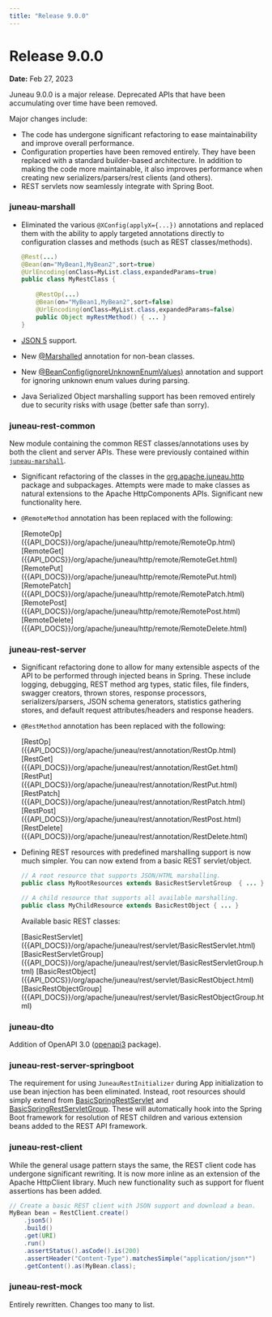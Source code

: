 ```yaml
---
title: "Release 9.0.0"
---
```


# Release 9.0.0

**Date:** Feb 27, 2023

Juneau 9.0.0 is a major release.
Deprecated APIs that have been accumulating over time have been removed.

Major changes include:

- The code has undergone significant refactoring to ease maintainability and improve overall performance.
- Configuration properties have been removed entirely.
  They have been replaced with a standard builder-based architecture.
  In addition to making the code more maintainable, it also improves performance when creating new serializers/parsers/rest clients (and others).
- REST servlets now seamlessly integrate with Spring Boot.

### juneau-marshall

- Eliminated the various `@XConfig(applyX={...})` annotations and replaced them with the ability to apply targeted annotations directly to configuration classes and methods (such as REST classes/methods).

  ```java
  @Rest(...)
  @Bean(on="MyBean1,MyBean2",sort=true)
  @UrlEncoding(onClass=MyList.class,expandedParams=true)
  public class MyRestClass {
      
      @RestOp(...)
      @Bean(on="MyBean1,MyBean2",sort=false)
      @UrlEncoding(onClass=MyList.class,expandedParams=false)
      public Object myRestMethod() { ... }
  }
  ```

- [JSON 5]({{API_DOCS}}/org/apache/juneau/marshaller/Json5.html) support.
- New [@Marshalled]({{API_DOCS}}/org/apache/juneau/annotation/Marshalled.html) annotation for non-bean classes.
- New [@BeanConfig(ignoreUnknownEnumValues)]({{API_DOCS}}/org/apache/juneau/annotation/BeanConfig.html#ignoreUnknownEnumValues()) annotation and support for ignoring unknown enum values during parsing.
- Java Serialized Object marshalling support has been removed entirely due to security risks with usage (better safe than sorry).

### juneau-rest-common

New module containing the common REST classes/annotations uses by both the client and server APIs.
These were previously contained within [`juneau-marshall`](TODO.md).

- Significant refactoring of the classes in the [org.apache.juneau.http]({{API_DOCS}}/org/apache/juneau/http.html) package and subpackages.
  Attempts were made to make classes as natural extensions to the Apache HttpComponents APIs.
  Significant new functionality here.
- `@RemoteMethod` annotation has been replaced with the following:

  <tree>
  <node-0><java-annotation>[RemoteOp]({{API_DOCS}}/org/apache/juneau/http/remote/RemoteOp.html)</java-annotation></node-0>
  <node-0><java-annotation>[RemoteGet]({{API_DOCS}}/org/apache/juneau/http/remote/RemoteGet.html)</java-annotation></node-0>
  <node-0><java-annotation>[RemotePut]({{API_DOCS}}/org/apache/juneau/http/remote/RemotePut.html)</java-annotation></node-0>
  <node-0><java-annotation>[RemotePatch]({{API_DOCS}}/org/apache/juneau/http/remote/RemotePatch.html)</java-annotation></node-0>
  <node-0><java-annotation>[RemotePost]({{API_DOCS}}/org/apache/juneau/http/remote/RemotePost.html)</java-annotation></node-0>
  <node-0><java-annotation>[RemoteDelete]({{API_DOCS}}/org/apache/juneau/http/remote/RemoteDelete.html)</java-annotation></node-0>
  </tree>

### juneau-rest-server

- Significant refactoring done to allow for many extensible aspects of the API to be performed through injected beans in Spring.
  These include logging, debugging, REST method arg types, static files, file finders, swagger creators, thrown stores, response processors, serializers/parsers, JSON schema generators, statistics gathering stores, and default request attributes/headers and response headers.
- `@RestMethod` annotation has been replaced with the following:

  <tree>
  <node-0><java-annotation>[RestOp]({{API_DOCS}}/org/apache/juneau/rest/annotation/RestOp.html)</java-annotation></node-0>
  <node-0><java-annotation>[RestGet]({{API_DOCS}}/org/apache/juneau/rest/annotation/RestGet.html)</java-annotation></node-0>
  <node-0><java-annotation>[RestPut]({{API_DOCS}}/org/apache/juneau/rest/annotation/RestPut.html)</java-annotation></node-0>
  <node-0><java-annotation>[RestPatch]({{API_DOCS}}/org/apache/juneau/rest/annotation/RestPatch.html)</java-annotation></node-0>
  <node-0><java-annotation>[RestPost]({{API_DOCS}}/org/apache/juneau/rest/annotation/RestPost.html)</java-annotation></node-0>
  <node-0><java-annotation>[RestDelete]({{API_DOCS}}/org/apache/juneau/rest/annotation/RestDelete.html)</java-annotation></node-0>
  </tree>
- Defining REST resources with predefined marshalling support is now much simpler.
  You can now extend from a basic REST servlet/object.

  ```java
  // A root resource that supports JSON/HTML marshalling.
  public class MyRootResources extends BasicRestServletGroup  { ... }
  
  // A child resource that supports all available marshalling.
  public class MyChildResource extends BasicRestObject { ... }
  ```

  Available basic REST classes:

  <tree>
  <node-0><java-class>[BasicRestServlet]({{API_DOCS}}/org/apache/juneau/rest/servlet/BasicRestServlet.html)</java-class></node-0>
  <node-0><java-class>[BasicRestServletGroup]({{API_DOCS}}/org/apache/juneau/rest/servlet/BasicRestServletGroup.html)</java-class></node-0>
  <node-0><java-class>[BasicRestObject]({{API_DOCS}}/org/apache/juneau/rest/servlet/BasicRestObject.html)</java-class></node-0>
  <node-0><java-class>[BasicRestObjectGroup]({{API_DOCS}}/org/apache/juneau/rest/servlet/BasicRestObjectGroup.html)</java-class></node-0>
  </tree>

### juneau-dto

Addition of OpenAPI 3.0 ([openapi3]({{API_DOCS}}/org/apache/juneau/dto/openapi3.html) package).

### juneau-rest-server-springboot

The requirement for using `JuneauRestInitializer` during App initialization to use bean injection has been eliminated.
Instead, root resources should simply extend from [BasicSpringRestServlet]({{API_DOCS}}/org/apache/juneau/rest/springboot/BasicSpringRestServlet.html) and [BasicSpringRestServletGroup]({{API_DOCS}}/org/apache/juneau/rest/springboot/BasicSpringRestServletGroup.html).
These will automatically hook into the Spring Boot framework for resolution of REST children and various extension beans added to the REST API framework.

### juneau-rest-client

While the general usage pattern stays the same, the REST client code has undergone significant rewriting.
It is now more inline as an extension of the Apache HttpClient library.
Much new functionality such as support for fluent assertions has been added.

```java
// Create a basic REST client with JSON support and download a bean.
MyBean bean = RestClient.create()
    .json5()
    .build()
    .get(URI)
    .run()
    .assertStatus().asCode().is(200)
    .assertHeader("Content-Type").matchesSimple("application/json*")
    .getContent().as(MyBean.class);
```

### juneau-rest-mock

Entirely rewritten.
Changes too many to list.